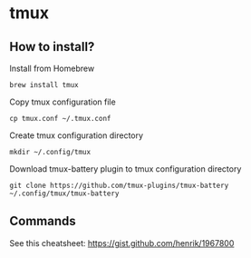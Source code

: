 # tmux

## How to install?

Install from Homebrew
```
brew install tmux
```

Copy tmux configuration file
```
cp tmux.conf ~/.tmux.conf
```

Create tmux configuration directory
```
mkdir ~/.config/tmux
```

Download tmux-battery plugin to tmux configuration directory
```
git clone https://github.com/tmux-plugins/tmux-battery ~/.config/tmux/tmux-battery
```

## Commands

See this cheatsheet: https://gist.github.com/henrik/1967800
